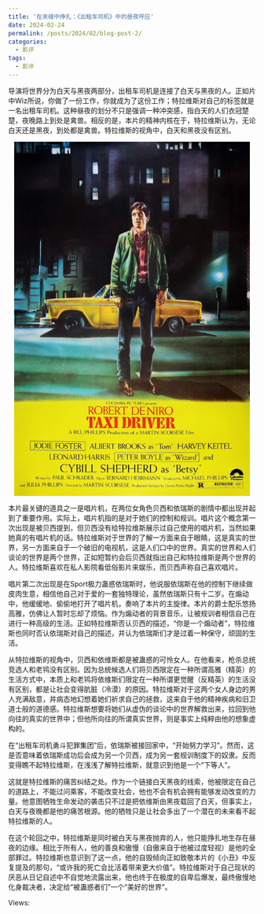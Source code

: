 ```yaml
---
title: '在夹缝中挣扎：《出租车司机》中的昼夜呼应'
date: 2024-02-24
permalink: /posts/2024/02/blog-post-2/
categories: 
  - 影评
tags:
  - 影评
---
```


导演将世界分为白天与黑夜两部分，出租车司机是连接了白天与黑夜的人。正如片中Wiz所说，你做了一份工作，你就成为了这份工作；特拉维斯对自己的标签就是一名出租车司机。这种昼夜的划分不只是强调一种冲突感，指白天的人们衣冠楚楚，夜晚路上到处是禽兽。相反的是，本片的精神内核在于，特拉维斯认为，无论白天还是黑夜，到处都是禽兽。特拉维斯的视角中，白天和黑夜没有区别。

<img src="/images/td.jpg" alt="Taxi Driver" width="480" height="720" style="display:block; margin:auto;">

本片最关键的道具之一是唱片机，在两位女角色贝西和依瑞斯的剧情中都出现并起到了重要作用。实际上，唱片机指的是对于她们的控制和规训。唱片这个概念第一次出现是被贝西提到，但贝西没有给特拉维斯展示过自己使用的唱片机，当然如果她真的有唱片机的话。特拉维斯对于世界的了解一方面来自于眼睛，这是真实的世界，另一方面来自于一个破旧的电视机，这是人们口中的世界。真实的世界和人们谈论的世界是两个世界，正如短暂约会后贝西就指出自己和特拉维斯是两个世界的人。特拉维斯喜欢在私人影院看低俗影片来娱乐，而贝西声称自己喜欢唱片。

唱片第二次出现是在Sport极力蛊惑依瑞斯时，他说服依瑞斯在他的控制下继续做皮肉生意，相信他自己对于爱的一套独特理论，虽然依瑞斯只有十二岁。在煽动中，他缓缓地、偷偷地打开了唱片机，奏响了本片的主旋律。本片的爵士配乐悠扬高雅，仿佛让人暂时忘却了烦恼。作为煽动者的背景音乐，让被规训者相信自己在进行一种高级的生活。正如特拉维斯否认贝西的描述，“你是一个煽动者”，特拉维斯也同时否认依瑞斯对自己的描述，并认为依瑞斯们才是过着一种保守，顽固的生活。

从特拉维斯的视角中，贝西和依维斯都是被蛊惑的可怜女人。在他看来，枪杀总统竞选人和老鸨没有区别。因为总统候选人们将贝西限定在一种所谓高雅（精英）的生活方式中，本质上和老鸨将依维斯们限定在一种所谓更觉醒（反精英）的生活没有区别，都是让社会变得肮脏（冷漠）的原因。特拉维斯对于这两个女人身边的男人充满敌意，并病态地幻想着她们祈求自己的拯救，这来自于他的精神疾病和旧卫道士般的道德感。特拉维斯想要将她们从虚伪的谈论中的世界解救出来，拉回到他向往的真实的世界中；但他所向往的所谓真实世界，则是事实上纯粹由他的想象虚构的。

在“出租车司机勇斗犯罪集团”后，依瑞斯被接回家中，“开始努力学习”。然而，这是否意味着依瑞斯成功后会成为另一个贝西，成为另一套规训制度下的奴隶。反而变得瞧不起特拉维斯，在浅浅了解特拉维斯，就意识到他是一个“下等人”。

这就是特拉维斯的痛苦纠结之处。作为一个链接白天黑夜的线索，他被限定在自己的道路上，不能过问乘客，不能改变社会，他也不会有机会拥有能够发动改变的力量。他意图牺牲生命发动的袭击只不过是把依维斯由黑夜载回了白天，但事实上，白天与夜晚都是他的痛苦根源。他的牺牲只是让社会多出了一个潜在的未来看不起特拉维斯的人。

在这个轮回之中，特拉维斯是同时被白天与黑夜抛弃的人，他只能挣扎地生存在昼夜的边缘。相比于所有人，他的善良和傲慢（自傲来自于他被过度轻视）是他的全部罪过。特拉维斯也意识到了这一点，他的自毁倾向正如致敬本片的《小丑》中反复提及的那句，“或许我的死亡会比活着带来更大价值”。特拉维斯对于自己现状的厌恶从日记自述中不自觉地流露出来，他也终于在极度的自卑后爆发，最终傲慢地化身裁决者，决定给“被蛊惑者们”一个“美好的世界”。

<script async src="//busuanzi.ibruce.info/busuanzi/2.3/busuanzi.pure.mini.js"></script>
<span id="busuanzi_container_page_pv">Views: <span id="busuanzi_value_page_pv"></span></span>